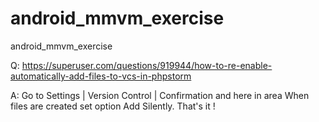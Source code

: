 # android_mmvm_exercise
android_mmvm_exercise


Q: https://superuser.com/questions/919944/how-to-re-enable-automatically-add-files-to-vcs-in-phpstorm

A: Go to Settings | Version Control | Confirmation and here in area When files are created set option Add Silently. That's it !
